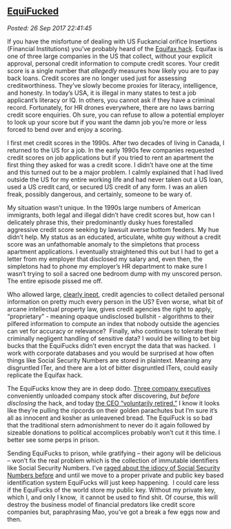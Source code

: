  
[EquiFucked](https://analyzethedatanotthedrivel.org/2017/09/26/equifucked/)
--------------------------------------------------------------------------

*Posted: 26 Sep 2017 22:41:45*

If you have the misfortune of dealing with US Fuckancial orifice
Insertions (Financial Institutions) you’ve probably heard of the
[Equifax
hack](https://www.npr.org/2017/09/14/550949718/after-equifax-data-breach-consumers-are-largely-on-their-own).
Equifax is one of three large companies in the US that collect, without
your explicit approval, personal credit information to compute credit
scores. Your credit score is a single number that *allegedly* measures
how likely you are to pay back loans. Credit scores are no longer used
just for assessing creditworthiness. They’ve slowly become proxies for
literacy, intelligence, and honesty. In today’s USA, it is illegal in
many states to test a job applicant’s literacy or IQ. In others, you
cannot ask if they have a criminal record. Fortunately, for HR drones
everywhere, there are no laws barring credit score enquiries. Oh sure,
you can refuse to allow a potential employer to look up your score but
if you want the damn job you’re more or less forced to bend over and
enjoy a scoring.

I first met credit scores in the 1990s. After two decades of living in
Canada, I returned to the US for a job. In the early 1990s few companies
requested credit scores on job applications but if you tried to rent an
apartment the first thing they asked for was a credit score. I didn’t
have one at the time and this turned out to be a major problem. I calmly
explained that I had lived outside the US for my entire working life and
had never taken out a US loan, used a US credit card, or secured US
credit of any form. I was an alien freak, possibly dangerous, and
certainly, someone to be wary of.

My situation wasn’t unique. In the 1990s large numbers of American
immigrants, both legal and illegal didn’t have credit scores but, how
can I delicately phrase this, their predominantly dusky hues forestalled
aggressive credit score seeking by lawsuit averse bottom feeders. My hue
didn’t help. My status as an educated, articulate, white guy without a
credit score was an unfathomable anomaly to the simpletons that process
apartment applications. I eventually straightened this out but I had to
get a letter from my employer that disclosed my salary and, even then,
the simpletons had to phone my employer’s HR department to make sure I
wasn’t trying to soil a sacred one bedroom dump with my unscored person.
The entire episode pissed me off.

Who allowed large, [clearly
inept](https://www.marketwatch.com/story/equifax-ceo-hired-a-music-major-as-the-companys-chief-security-officer-2017-09-15?mod=mw_share_twitter),
credit agencies to collect detailed personal information on pretty much
every person in the US? Even worse, what bit of arcane intellectual
property law, gives credit agencies the right to apply, “proprietary” -
meaning opaque undisclosed bullshit - algorithms to their pilfered
information to compute an index that nobody outside the agencies can vet
for accuracy or relevance?  Finally, who continues to tolerate their
criminally negligent handling of sensitive data? I would be willing to
bet big bucks that the EquiFucks didn’t even encrypt the data that was
hacked.  I work with corporate databases and you would be surprised at
how often things like Social Security Numbers are stored in plaintext.
Meaning any disgruntled ITer, and there are a lot of bitter disgruntled
ITers, could easily replicate the Equifax hack.

The EquiFucks know they are in deep dodo. [Three company
executives](https://www.latimes.com/business/la-fi-equifax-insider-trading-20170908-story.html)
conveniently unloaded company stock after discovering, *but before
disclosing* the hack, and today [the CEO “voluntarily
retired.”](https://abcnews.go.com/Technology/wireStory/equifax-ceo-retires-wake-damaging-data-breach-50102174)
I know it looks like they’re pulling the ripcords on their golden
parachutes but I’m sure it’s all as innocent and kosher as unleavened
bread. The EquiFuck is so bad that the traditional stern admonishment to
never do it again followed by sizeable donations to political
accomplices probably won’t cut it this time. I better see some perps in
prison.

Sending EquiFucks to prison, while gratifying – their agony will be
delicious – won’t fix the real problem which is the collection of
immutable identifiers like Social Security Numbers. I’ve [raged about
the idiocy of Social Security Numbers
before](https://analyzethedatanotthedrivel.org/2015/05/17/social-security-numbers-are-broken-beyond-repair/)
and until we move to a proper private and public key based
identification system EquiFucks will just keep happening.  I could care
less if the EquiFucks of the world store my public key. Without my
private key, which I, and only I know,  it cannot be used to find shit.
Of course, this will destroy the business model of financial predators
like credit score companies but, paraphrasing Mao, you’ve got a break a
few eggs now and then.
